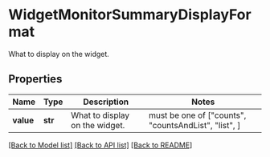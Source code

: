 # WidgetMonitorSummaryDisplayFormat

What to display on the widget.
## Properties
Name | Type | Description | Notes
------------ | ------------- | ------------- | -------------
**value** | **str** | What to display on the widget. |  must be one of ["counts", "countsAndList", "list", ]

[[Back to Model list]](README.md#documentation-for-models) [[Back to API list]](README.md#documentation-for-api-endpoints) [[Back to README]](README.md)


